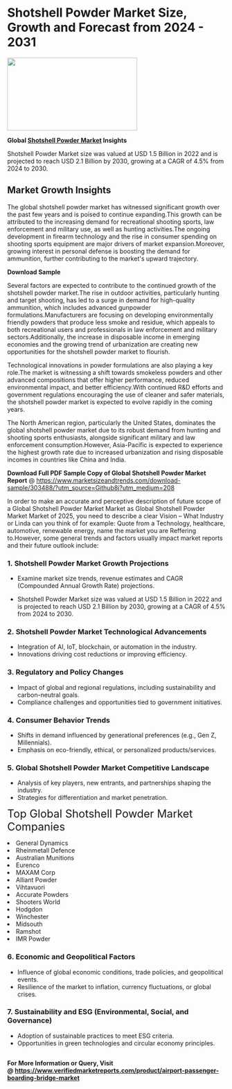 <H1>Shotshell Powder Market Size, Growth and Forecast from 2024 - 2031</H1><img class="aligncenter size-medium wp-image-584254" src="https://thirdeyenews.in/wp-content/uploads/2024/09/Global-Market-Research-300x168.jpeg" alt="" width="300" height="168" /><p><strong>Global&nbsp;<a href="https://www.marketsizeandtrends.com/download-sample/303488/?utm_source=Github8j?utm_medium=208">Shotshell Powder Market</a> Insights</strong></p><p>Shotshell Powder Market size was valued at USD 1.5 Billion in 2022 and is projected to reach USD 2.1 Billion by 2030, growing at a CAGR of 4.5% from 2024 to 2030.</p><p><h2>Market Growth Insights</h2> <p>The global shotshell powder market has witnessed significant growth over the past few years and is poised to continue expanding.This growth can be attributed to the increasing demand for recreational shooting sports, law enforcement and military use, as well as hunting activities.The ongoing development in firearm technology and the rise in consumer spending on shooting sports equipment are major drivers of market expansion.Moreover, growing interest in personal defense is boosting the demand for ammunition, further contributing to the market's upward trajectory.</p> <p><strong>Download Sample</strong></p> <p>Several factors are expected to contribute to the continued growth of the shotshell powder market.The rise in outdoor activities, particularly hunting and target shooting, has led to a surge in demand for high-quality ammunition, which includes advanced gunpowder formulations.Manufacturers are focusing on developing environmentally friendly powders that produce less smoke and residue, which appeals to both recreational users and professionals in law enforcement and military sectors.Additionally, the increase in disposable income in emerging economies and the growing trend of urbanization are creating new opportunities for the shotshell powder market to flourish.</p> <p>Technological innovations in powder formulations are also playing a key role.The market is witnessing a shift towards smokeless powders and other advanced compositions that offer higher performance, reduced environmental impact, and better efficiency.With continued R&D efforts and government regulations encouraging the use of cleaner and safer materials, the shotshell powder market is expected to evolve rapidly in the coming years.</p> <p>The North American region, particularly the United States, dominates the global shotshell powder market due to its robust demand from hunting and shooting sports enthusiasts, alongside significant military and law enforcement consumption.However, Asia-Pacific is expected to experience the highest growth rate due to increased urbanization and rising disposable incomes in countries like China and India.</p> <p><span class=""><strong>Download Full PDF Sample Copy of Global Shotshell Powder Market Report</strong> @ <a href="https://www.marketsizeandtrends.com/download-sample/303488/?utm_source=Github8j?utm_medium=208" target="_blank">https://www.marketsizeandtrends.com/download-sample/303488/?utm_source=Github8j?utm_medium=208</a></span></p><p>In order to make an accurate and perceptive description of future scope of a Global&nbsp;Shotshell Powder Market Market as Global&nbsp;Shotshell Powder Market Market of 2025, you need to describe a clear Vision &ndash; What Industry or Linda can you think of for example: Quote from a Technology, healthcare, automotive, renewable energy, name the market you are Reffering to.However, some general trends and factors usually impact market reports and their future outlook include:</p><h3>1.&nbsp;<strong>Shotshell Powder Market Growth Projections</strong></h3><ul><li>Examine market size trends, revenue estimates and CAGR (Compounded Annual Growth Rate) projections.</li><li><p>Shotshell Powder Market size was valued at USD 1.5 Billion in 2022 and is projected to reach USD 2.1 Billion by 2030, growing at a CAGR of 4.5% from 2024 to 2030.</p></li></ul><h3>2.&nbsp;<strong>Shotshell Powder Market Technological Advancements</strong></h3><ul><li>Integration of AI, IoT, blockchain, or automation in the industry.</li><li>Innovations driving cost reductions or improving efficiency.</li></ul><h3>3.&nbsp;<strong>Regulatory and Policy Changes</strong></h3><ul><li>Impact of global and regional regulations, including sustainability and carbon-neutral goals.</li><li>Compliance challenges and opportunities tied to government initiatives.</li></ul><h3>4.&nbsp;<strong>Consumer Behavior Trends</strong></h3><ul><li>Shifts in demand influenced by generational preferences (e.g., Gen Z, Millennials).</li><li>Emphasis on eco-friendly, ethical, or personalized products/services.</li></ul><h3>5.&nbsp;<strong>Global Shotshell Powder Market Competitive Landscape</strong></h3><ul><li>Analysis of key players, new entrants, and partnerships shaping the industry.</li><li>Strategies for differentiation and market penetration.</li></ul><p data-pm-slice="1 1 []"><span style="color: inherit; font-family: inherit; font-size: 25px;">Top Global Shotshell Powder Market Companies</span></p><div class="" data-test-id=""><p><li>General Dynamics</li><li> Rheinmetall Defence</li><li> Australian Munitions</li><li> Eurenco</li><li> MAXAM Corp</li><li> Alliant Powder</li><li> Vihtavuori</li><li> Accurate Powders</li><li> Shooters World</li><li> Hodgdon</li><li> Winchester</li><li> Midsouth</li><li> Ramshot</li><li> IMR Powder</li></p></div><h3>6.&nbsp;<strong>Economic and Geopolitical Factors</strong></h3><ul><li>Influence of global economic conditions, trade policies, and geopolitical events.</li><li>Resilience of the market to inflation, currency fluctuations, or global crises.</li></ul><h3>7.&nbsp;<strong>Sustainability and ESG (Environmental, Social, and Governance)</strong></h3><ul><li>Adoption of sustainable practices to meet ESG criteria.</li><li>Opportunities in green technologies and circular economy principles.</li></ul><h2><strong style="font-size: 14px;">For More Information or Query, Visit @&nbsp;</strong><a style="background-color: #ffffff; font-size: 14px;" href="https://www.marketsizeandtrends.com/report/shotshell-powder-market/" target="_blank">https://www.verifiedmarketreports.com/product/airport-passenger-boarding-bridge-market</a></h2>